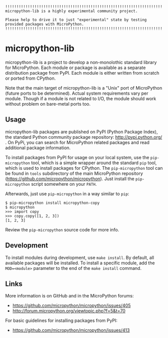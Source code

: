 ~~~~
!!!!!!!!!!!!!!!!!!!!!!!!!!!!!!!!!!!!!!!!!!!!!!!!!!!!!!!!!!!!!!!!!!!!!!
micropython-lib is a highly experimental community project.

Please help to drive it to just "experimental" state by testing
provided packages with MicroPython.
!!!!!!!!!!!!!!!!!!!!!!!!!!!!!!!!!!!!!!!!!!!!!!!!!!!!!!!!!!!!!!!!!!!!!!
~~~~

micropython-lib
===============
micropython-lib is a project to develop a non-monolothic standard library
for MicroPython. Each module or package is available as a separate
distribution package from PyPI. Each module is either written from scratch or
ported from CPython. 

Note that the main target of micropython-lib is a "Unix" port of MicroPython
(future ports to be determined). Actual system requirements vary per module.
Though if a module is not related to I/O, the module should work without
problem on bare-metal ports too.


Usage
-----
micropython-lib packages are published on PyPI (Python Package Index),
the standard Python community package repository: http://pypi.python.org/ .
On PyPi, you can search for MicroPython related packages and read
additional package information.

To install packages from PyPI for usage on your local system, use the
`pip-micropython` tool, which is a simple wrapper around the standard
`pip` tool, which is used to install packages for CPython.
The `pip-micropython` tool can be found in `tools` subdirectory 
of the main MicroPython repository (https://github.com/micropython/micropython).
Just install the `pip-micropython` script somewhere on your `PATH`.

Afterwards, just use `pip-micropython` in a way similar to `pip`:

~~~~
$ pip-micropython install micropython-copy
$ micropython
>>> import copy
>>> copy.copy([1, 2, 3])
[1, 2, 3]
~~~~

Review the `pip-micropython` source code for more info.


Development
-----------
To install modules during development, use `make install`. By default, all
available packages will be installed. To install a specific module, add the 
`MOD=<module>` parameter to the end of the `make install` command.


Links
-----
More information is on GitHub and in the MicroPython forums:

 * https://github.com/micropython/micropython/issues/405
 * http://forum.micropython.org/viewtopic.php?f=5&t=70

For basic guidelines for installing packages from PyPI:

 * https://github.com/micropython/micropython/issues/413
